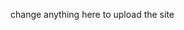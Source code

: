 change anything here to upload the site
<!--stackedit_data:
eyJoaXN0b3J5IjpbLTE4ODMyMDIzNDYsMTI2ODgzNjcwOF19
-->
